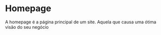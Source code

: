 # Homepage
 A homepage é a  página principal de um site. Aquela que causa uma ótima visão do seu negócio

